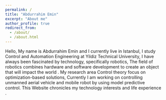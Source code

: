 ```yaml
---
permalink: /
title: "Abdurrahim Emin"
excerpt: "About me"
author_profile: true
redirect_from: 
  - /about/
  - /about.html
---
```


Hello, My name is Abdurrahim Emin and I currently live in Istanbul, I study Control and Automation Engineering at Yildiz Technical  University,  I have always been fascinated by technology, specifically robotics, The field of robotics combines hardware and software development to create an object that will impact the world .
 My research area Control  theory focus on optimization-based solutions, Currently I am working on controlling unmanned aerial vehicle and mobile robot by using model predictive control.
This Website chronicles my technology interests and life experience .
